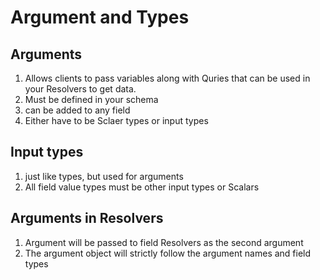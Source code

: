 # Argument and Types

## Arguments

1. Allows clients to pass variables along with Quries that can be used in your Resolvers to get data.
2. Must be defined in your schema
3. can be added to any field
4. Either have to be Sclaer types or input types

## Input types

1. just like types, but used for arguments
2. All field value types must be other input types or Scalars


## Arguments in Resolvers

1. Argument will be passed to field Resolvers as the second argument
2. The argument object will strictly follow the argument names and field types



